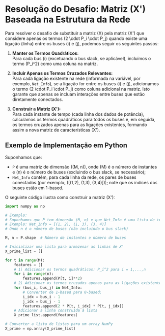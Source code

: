 # Resolução do Desafio: Matriz \(X'\) Baseada na Estrutura da Rede

Para resolver o desafio de substituir a matriz \(X\) pela matriz \(X'\) que considere apenas os termos \(2 \cdot P_i \cdot P_j\) quando existe uma ligação (linha) entre os buses \(i\) e \(j\), podemos seguir os seguintes passos:

1. **Manter os Termos Quadráticos:**  
   Para cada bus \(i\) (excetuando o bus slack, se aplicável), incluímos o termo \(P_i^2\) como uma coluna na matriz.

2. **Incluir Apenas os Termos Cruzados Relevantes:**  
   Para cada ligação existente na rede (informada na variável, por exemplo, `Net_Info`), se a ligação for entre os buses \(i\) e \(j\), adicionamos o termo \(2 \cdot P_i \cdot P_j\) como coluna adicional na matriz. Isto garante que apenas se incluam interações entre buses que estão diretamente conectados.

3. **Construir a Matriz \(X'\):**  
   Para cada instante de tempo (cada linha dos dados de potência), calculamos os termos quadráticos para todos os buses e, em seguida, os termos cruzados apenas para as ligações existentes, formando assim a nova matriz de características \(X'\).

## Exemplo de Implementação em Python

Suponhamos que:
- `P` é uma matriz de dimensão \((M, n)\), onde \(M\) é o número de instantes e \(n\) é o número de buses (excluindo o bus slack, se necessário);
- `Net_Info` contém, para cada linha da rede, os pares de buses conectados (por exemplo, \([(1,2), (1,3), (3,4)]\)); note que os índices dos buses estão em 1-based.

O seguinte código ilustra como construir a matriz \(X'\):

```python
import numpy as np

# Exemplo:
# Suponhamos que P tem dimensão (M, n) e que Net_Info é uma lista de tuplos (bus_i, bus_j)
# Exemplo: Net_Info = [(1, 2), (1, 3), (3, 4)]
# Onde n é o número de buses (não incluindo o bus slack)

M, n = P.shape  # Número de instantes e número de buses

# Inicializar uma lista para armazenar as linhas de X'
X_prime_list = []

for t in range(M):
    features = []
    # 1) Adicionar os termos quadráticos: P_i^2 para i = 1,...,n
    for i in range(n):
        features.append(P[t, i]**2)
    # 2) Adicionar os termos cruzados apenas para as ligações existentes
    for (bus_i, bus_j) in Net_Info:
        # Converter de 1-based para 0-based:
        i_idx = bus_i - 1
        j_idx = bus_j - 1
        features.append(2 * P[t, i_idx] * P[t, j_idx])
    # Adicionar a linha construída à lista
    X_prime_list.append(features)

# Converter a lista de listas para um array NumPy
X_prime = np.array(X_prime_list)